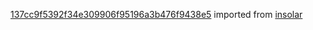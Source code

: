 [137cc9f5392f34e309906f95196a3b476f9438e5](https://github.com/insolar/insolar/commit/137cc9f5392f34e309906f95196a3b476f9438e5) imported from [insolar](https://github.com/insolar/insolar)
